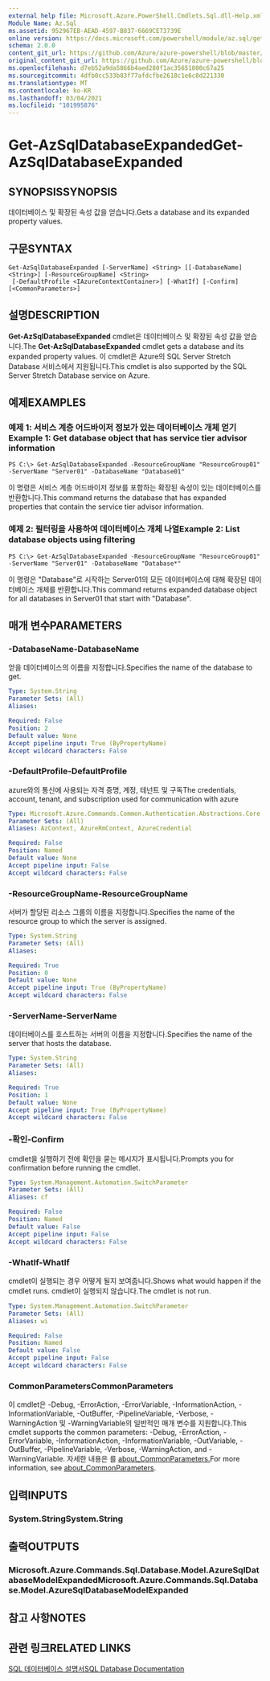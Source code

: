 ```yaml
---
external help file: Microsoft.Azure.PowerShell.Cmdlets.Sql.dll-Help.xml
Module Name: Az.Sql
ms.assetid: 952967EB-AEAD-4597-B837-6669CE73739E
online version: https://docs.microsoft.com/powershell/module/az.sql/get-azsqldatabaseexpanded
schema: 2.0.0
content_git_url: https://github.com/Azure/azure-powershell/blob/master/src/Sql/Sql/help/Get-AzSqlDatabaseExpanded.md
original_content_git_url: https://github.com/Azure/azure-powershell/blob/master/src/Sql/Sql/help/Get-AzSqlDatabaseExpanded.md
ms.openlocfilehash: d7eb52a9da5866b4aed280f1ac35651800c67a25
ms.sourcegitcommit: 4dfb0cc533b83f77afdcfbe2618c1e6c8d221330
ms.translationtype: MT
ms.contentlocale: ko-KR
ms.lasthandoff: 03/04/2021
ms.locfileid: "101995876"
---
```

# <span data-ttu-id="52adc-101">Get-AzSqlDatabaseExpanded</span><span class="sxs-lookup"><span data-stu-id="52adc-101">Get-AzSqlDatabaseExpanded</span></span>

## <span data-ttu-id="52adc-102">SYNOPSIS</span><span class="sxs-lookup"><span data-stu-id="52adc-102">SYNOPSIS</span></span>
<span data-ttu-id="52adc-103">데이터베이스 및 확장된 속성 값을 얻습니다.</span><span class="sxs-lookup"><span data-stu-id="52adc-103">Gets a database and its expanded property values.</span></span>

## <span data-ttu-id="52adc-104">구문</span><span class="sxs-lookup"><span data-stu-id="52adc-104">SYNTAX</span></span>

```
Get-AzSqlDatabaseExpanded [-ServerName] <String> [[-DatabaseName] <String>] [-ResourceGroupName] <String>
 [-DefaultProfile <IAzureContextContainer>] [-WhatIf] [-Confirm] [<CommonParameters>]
```

## <span data-ttu-id="52adc-105">설명</span><span class="sxs-lookup"><span data-stu-id="52adc-105">DESCRIPTION</span></span>
<span data-ttu-id="52adc-106">**Get-AzSqlDatabaseExpanded** cmdlet은 데이터베이스 및 확장된 속성 값을 얻습니다.</span><span class="sxs-lookup"><span data-stu-id="52adc-106">The **Get-AzSqlDatabaseExpanded** cmdlet gets a database and its expanded property values.</span></span>
<span data-ttu-id="52adc-107">이 cmdlet은 Azure의 SQL Server Stretch Database 서비스에서 지원됩니다.</span><span class="sxs-lookup"><span data-stu-id="52adc-107">This cmdlet is also supported by the SQL Server Stretch Database service on Azure.</span></span>

## <span data-ttu-id="52adc-108">예제</span><span class="sxs-lookup"><span data-stu-id="52adc-108">EXAMPLES</span></span>

### <span data-ttu-id="52adc-109">예제 1: 서비스 계층 어드바이저 정보가 있는 데이터베이스 개체 얻기</span><span class="sxs-lookup"><span data-stu-id="52adc-109">Example 1: Get database object that has service tier advisor information</span></span>
```
PS C:\> Get-AzSqlDatabaseExpanded -ResourceGroupName "ResourceGroup01" -ServerName "Server01" -DatabaseName "Database01"
```

<span data-ttu-id="52adc-110">이 명령은 서비스 계층 어드바이저 정보를 포함하는 확장된 속성이 있는 데이터베이스를 반환합니다.</span><span class="sxs-lookup"><span data-stu-id="52adc-110">This command returns the database that has expanded properties that contain the service tier advisor information.</span></span>

### <span data-ttu-id="52adc-111">예제 2: 필터링을 사용하여 데이터베이스 개체 나열</span><span class="sxs-lookup"><span data-stu-id="52adc-111">Example 2: List database objects using filtering</span></span>
```
PS C:\> Get-AzSqlDatabaseExpanded -ResourceGroupName "ResourceGroup01" -ServerName "Server01" -DatabaseName "Database*"
```

<span data-ttu-id="52adc-112">이 명령은 "Database"로 시작하는 Server01의 모든 데이터베이스에 대해 확장된 데이터베이스 개체를 반환합니다.</span><span class="sxs-lookup"><span data-stu-id="52adc-112">This command returns expanded database object for all databases in Server01 that start with "Database".</span></span>

## <span data-ttu-id="52adc-113">매개 변수</span><span class="sxs-lookup"><span data-stu-id="52adc-113">PARAMETERS</span></span>

### <span data-ttu-id="52adc-114">-DatabaseName</span><span class="sxs-lookup"><span data-stu-id="52adc-114">-DatabaseName</span></span>
<span data-ttu-id="52adc-115">얻을 데이터베이스의 이름을 지정합니다.</span><span class="sxs-lookup"><span data-stu-id="52adc-115">Specifies the name of the database to get.</span></span>

```yaml
Type: System.String
Parameter Sets: (All)
Aliases:

Required: False
Position: 2
Default value: None
Accept pipeline input: True (ByPropertyName)
Accept wildcard characters: False
```

### <span data-ttu-id="52adc-116">-DefaultProfile</span><span class="sxs-lookup"><span data-stu-id="52adc-116">-DefaultProfile</span></span>
<span data-ttu-id="52adc-117">azure와의 통신에 사용되는 자격 증명, 계정, 테넌트 및 구독</span><span class="sxs-lookup"><span data-stu-id="52adc-117">The credentials, account, tenant, and subscription used for communication with azure</span></span>

```yaml
Type: Microsoft.Azure.Commands.Common.Authentication.Abstractions.Core.IAzureContextContainer
Parameter Sets: (All)
Aliases: AzContext, AzureRmContext, AzureCredential

Required: False
Position: Named
Default value: None
Accept pipeline input: False
Accept wildcard characters: False
```

### <span data-ttu-id="52adc-118">-ResourceGroupName</span><span class="sxs-lookup"><span data-stu-id="52adc-118">-ResourceGroupName</span></span>
<span data-ttu-id="52adc-119">서버가 할당된 리소스 그룹의 이름을 지정합니다.</span><span class="sxs-lookup"><span data-stu-id="52adc-119">Specifies the name of the resource group to which the server is assigned.</span></span>

```yaml
Type: System.String
Parameter Sets: (All)
Aliases:

Required: True
Position: 0
Default value: None
Accept pipeline input: True (ByPropertyName)
Accept wildcard characters: False
```

### <span data-ttu-id="52adc-120">-ServerName</span><span class="sxs-lookup"><span data-stu-id="52adc-120">-ServerName</span></span>
<span data-ttu-id="52adc-121">데이터베이스를 호스트하는 서버의 이름을 지정합니다.</span><span class="sxs-lookup"><span data-stu-id="52adc-121">Specifies the name of the server that hosts the database.</span></span>

```yaml
Type: System.String
Parameter Sets: (All)
Aliases:

Required: True
Position: 1
Default value: None
Accept pipeline input: True (ByPropertyName)
Accept wildcard characters: False
```

### <span data-ttu-id="52adc-122">-확인</span><span class="sxs-lookup"><span data-stu-id="52adc-122">-Confirm</span></span>
<span data-ttu-id="52adc-123">cmdlet을 실행하기 전에 확인을 묻는 메시지가 표시됩니다.</span><span class="sxs-lookup"><span data-stu-id="52adc-123">Prompts you for confirmation before running the cmdlet.</span></span>

```yaml
Type: System.Management.Automation.SwitchParameter
Parameter Sets: (All)
Aliases: cf

Required: False
Position: Named
Default value: False
Accept pipeline input: False
Accept wildcard characters: False
```

### <span data-ttu-id="52adc-124">-WhatIf</span><span class="sxs-lookup"><span data-stu-id="52adc-124">-WhatIf</span></span>
<span data-ttu-id="52adc-125">cmdlet이 실행되는 경우 어떻게 될지 보여줍니다.</span><span class="sxs-lookup"><span data-stu-id="52adc-125">Shows what would happen if the cmdlet runs.</span></span>
<span data-ttu-id="52adc-126">cmdlet이 실행되지 않습니다.</span><span class="sxs-lookup"><span data-stu-id="52adc-126">The cmdlet is not run.</span></span>

```yaml
Type: System.Management.Automation.SwitchParameter
Parameter Sets: (All)
Aliases: wi

Required: False
Position: Named
Default value: False
Accept pipeline input: False
Accept wildcard characters: False
```

### <span data-ttu-id="52adc-127">CommonParameters</span><span class="sxs-lookup"><span data-stu-id="52adc-127">CommonParameters</span></span>
<span data-ttu-id="52adc-128">이 cmdlet은 -Debug, -ErrorAction, -ErrorVariable, -InformationAction, -InformationVariable, -OutBuffer, -PipelineVariable, -Verbose, -WarningAction 및 -WarningVariable의 일반적인 매개 변수를 지원합니다.</span><span class="sxs-lookup"><span data-stu-id="52adc-128">This cmdlet supports the common parameters: -Debug, -ErrorAction, -ErrorVariable, -InformationAction, -InformationVariable, -OutVariable, -OutBuffer, -PipelineVariable, -Verbose, -WarningAction, and -WarningVariable.</span></span> <span data-ttu-id="52adc-129">자세한 내용은 를 [about_CommonParameters.](http://go.microsoft.com/fwlink/?LinkID=113216)</span><span class="sxs-lookup"><span data-stu-id="52adc-129">For more information, see [about_CommonParameters](http://go.microsoft.com/fwlink/?LinkID=113216).</span></span>

## <span data-ttu-id="52adc-130">입력</span><span class="sxs-lookup"><span data-stu-id="52adc-130">INPUTS</span></span>

### <span data-ttu-id="52adc-131">System.String</span><span class="sxs-lookup"><span data-stu-id="52adc-131">System.String</span></span>

## <span data-ttu-id="52adc-132">출력</span><span class="sxs-lookup"><span data-stu-id="52adc-132">OUTPUTS</span></span>

### <span data-ttu-id="52adc-133">Microsoft.Azure.Commands.Sql.Database.Model.AzureSqlDatabaseModelExpanded</span><span class="sxs-lookup"><span data-stu-id="52adc-133">Microsoft.Azure.Commands.Sql.Database.Model.AzureSqlDatabaseModelExpanded</span></span>

## <span data-ttu-id="52adc-134">참고 사항</span><span class="sxs-lookup"><span data-stu-id="52adc-134">NOTES</span></span>

## <span data-ttu-id="52adc-135">관련 링크</span><span class="sxs-lookup"><span data-stu-id="52adc-135">RELATED LINKS</span></span>

[<span data-ttu-id="52adc-136">SQL 데이터베이스 설명서</span><span class="sxs-lookup"><span data-stu-id="52adc-136">SQL Database Documentation</span></span>](https://docs.microsoft.com/azure/sql-database/)
